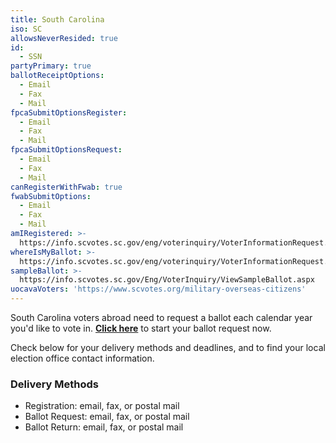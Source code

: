 ```yaml
---
title: South Carolina
iso: SC
allowsNeverResided: true
id:
  - SSN
partyPrimary: true
ballotReceiptOptions:
  - Email
  - Fax
  - Mail
fpcaSubmitOptionsRegister:
  - Email
  - Fax
  - Mail
fpcaSubmitOptionsRequest:
  - Email
  - Fax
  - Mail
canRegisterWithFwab: true
fwabSubmitOptions:
  - Email
  - Fax
  - Mail
amIRegistered: >-
  https://info.scvotes.sc.gov/eng/voterinquiry/VoterInformationRequest.aspx?PageMode=VoterInfo
whereIsMyBallot: >-
  https://info.scvotes.sc.gov/eng/voterinquiry/VoterInformationRequest.aspx?PageMode=AbsenteeInfo
sampleBallot: >-
  https://info.scvotes.sc.gov/Eng/VoterInquiry/ViewSampleBallot.aspx
uocavaVoters: 'https://www.scvotes.org/military-overseas-citizens'
---
```

South Carolina voters abroad need to request a ballot each calendar year you'd like to vote in. [**Click here**](https://www.votefromabroad.org) to start your ballot request now.

Check below for your delivery methods and deadlines, and to find your local election office contact information.

### Delivery Methods

* Registration: email, fax, or postal mail
* Ballot Request: email, fax, or postal mail
* Ballot Return: email, fax, or postal mail

